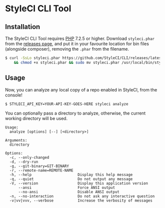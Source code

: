 # StyleCI CLI Tool

## Installation

The StyleCI CLI Tool requires [PHP](https://php.net) 7.2.5 or higher. Download `styleci.phar` from the [releases page](https://github.com/StyleCI/CLI/releases/latest), and put it in your favourite location for bin files (alongside composer), removing the `.phar` from the filename.

```bash
$ curl -SsLo styleci.phar https://github.com/StyleCI/CLI/releases/latest/download/styleci.phar \
    && chmod +x styleci.phar && sudo mv styleci.phar /usr/local/bin/styleci
```

## Usage

Now, you can analyze any local copy of a repo enabled in StyleCI, from the console!

```bash
$ STYLECI_API_KEY=YOUR-API-KEY-GOES-HERE styleci analyze
```

You can optionally pass a directory to analyze, otherwise, the current working directory will be used.

```
Usage:
  analyze [options] [--] [<directory>]

Arguments:
  directory

Options:
  -c, --only-changed
  -d, --dry-run
  -g, --git-binary=GIT-BINARY
  -r, --remote-name=REMOTE-NAME
  -h, --help                     Display this help message
  -q, --quiet                    Do not output any message
  -V, --version                  Display this application version
      --ansi                     Force ANSI output
      --no-ansi                  Disable ANSI output
  -n, --no-interaction           Do not ask any interactive question
  -v|vv|vvv, --verbose           Increase the verbosity of messages
```
